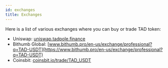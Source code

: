 ```yaml
---
id: exchanges
title: Exchanges
---
```


Here is a list of various exchanges where you can buy or trade TAD token:

* Uniswap: [uniswap.tadpole.finance](https://uniswap.tadpole.finance)
* Bithumb Global: [www.bithumb.pro/en-us/exchange/professional?q=TAD-USDT](https://www.bithumb.pro/en-us/exchange/professional?q=TAD-USDT)
* Coinsbit: [coinsbit.io/trade/TAD_USDT](https://coinsbit.io/trade/TAD_USDT)